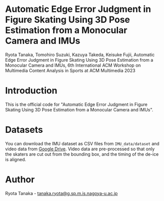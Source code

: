 # Automatic Edge Error Judgment in Figure Skating Using 3D Pose Estimation from a Monocular Camera and IMUs

Ryota Tanaka, Tomohiro Suzuki, Kazuya Takeda, Keisuke Fujii, Automatic Edge Error Judgment in Figure Skating Using 3D Pose Estimation from a Monocular Camera and IMUs, 6th International ACM Workshop on Multimedia Content Analysis in Sports at ACM Multimedia 2023

# Introduction

This is the official code for "Automatic Edge Error Judgment in Figure Skating Using 3D Pose Estimation from a Monocular Camera and IMUs".

# Datasets

You can download the IMU dataset as CSV files from `IMU_data/dataset` and video data from [Google Drive](https://drive.google.com/drive/folders/1WzERNs04uo_5xjybfKcXYOC9v8KL6Hk2?usp=drive_link).
Video data are pre-processed so that only the skaters are cut out from the bounding box, and the timing of the de-ice is aligned.

# Author

Ryota Tanaka - tanaka.ryota@g.sp.m.is.nagoya-u.ac.jp
